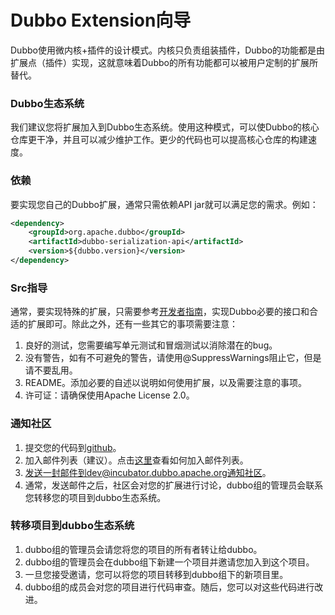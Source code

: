 # Dubbo Extension向导

Dubbo使用微内核+插件的设计模式。内核只负责组装插件，Dubbo的功能都是由扩展点（插件）实现，这就意味着Dubbo的所有功能都可以被用户定制的扩展所替代。

### Dubbo生态系统

我们建议您将扩展加入到Dubbo生态系统。使用这种模式，可以使Dubbo的核心仓库更干净，并且可以减少维护工作。更少的代码也可以提高核心仓库的构建速度。

### 依赖

要实现您自己的Dubbo扩展，通常只需依赖API jar就可以满足您的需求。例如：

```xml
<dependency>
    <groupId>org.apache.dubbo</groupId>
    <artifactId>dubbo-serialization-api</artifactId>
    <version>${dubbo.version}</version>
</dependency>
```

### Src指导

通常，要实现特殊的扩展，只需要参考[开发者指南](http://dubbo.apache.org/#/docs/dev/build.md?lang=en-us)，实现Dubbo必要的接口和合适的扩展即可。除此之外，还有一些其它的事项需要注意：

1. 良好的测试，您需要编写单元测试和冒烟测试以消除潜在的bug。
2. 没有警告，如有不可避免的警告，请使用@SuppressWarnings阻止它，但是请不要乱用。
3. README。添加必要的自述以说明如何使用扩展，以及需要注意的事项。
4. 许可证：请确保使用Apache License 2.0。

### 通知社区

1. 提交您的代码到[github](https://github.com)。
2. 加入邮件列表（建议）。点击[这里](https://github.com/apache/incubator-dubbo/wiki/Mailing-list-subscription-guide)查看如何加入邮件列表。
3. 发送一封邮件到dev@incubator.dubbo.apache.org通知社区。
4. 通常，发送邮件之后，社区会对您的扩展进行讨论，dubbo组的管理员会联系您转移您的项目到dubbo生态系统。

### 转移项目到dubbo生态系统

1. dubbo组的管理员会请您将您的项目的所有者转让给dubbo。
2. dubbo组的管理员会在dubbo组下新建一个项目并邀请您加入到这个项目。
3. 一旦您接受邀请，您可以将您的项目转移到dubbo组下的新项目里。
4. dubbo组的成员会对您的项目进行代码审查。随后，您可以对这些代码进行改进。





